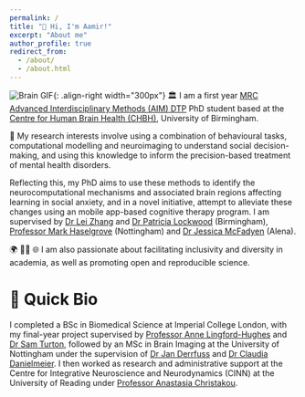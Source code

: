 ```yaml
---
permalink: /
title: "👋 Hi, I'm Aamir!"
excerpt: "About me"
author_profile: true
redirect_from: 
  - /about/
  - /about.html
---
```


![Brain GIF](/images/my_brain.gif){: .align-right width="300px"}
🏛️ I am a first year [MRC Advanced Interdisciplinary Methods (AIM) DTP](https://more.bham.ac.uk/mrc-aim/) PhD student based at the [Centre for Human Brain Health (CHBH)](https://www.birmingham.ac.uk/research/centre-for-human-brain-health/index.aspx), University of Birmingham.

🧠 My research interests involve using a combination of behavioural tasks, computational modelling and neuroimaging to understand social decision-making, and using this knowledge to inform the precision-based treatment of mental health disorders.

Reflecting this, my PhD aims to use these methods to identify the neurocomputational mechanisms and associated brain regions affecting learning in social anxiety, and in a novel initiative, attempt to alleviate these changes using an mobile app-based cognitive therapy program. I am supervised by [Dr Lei Zhang](https://lei-zhang.net/) and [Dr Patricia Lockwood](https://www.birmingham.ac.uk/staff/profiles/psychology/lockwood-patricia.aspx) (Birmingham), [Professor Mark Haselgrove](https://www.nottingham.ac.uk/psychology/people/mark.haselgrove) (Nottingham) and [Dr Jessica McFadyen](https://jjmcfadyen.github.io/) (Alena).

🌍 🏳️‍🌈 🌐 I am also passionate about facilitating inclusivity and diversity in academia, as well as promoting open and reproducible science. 
 
# 📕 Quick Bio 
I completed a BSc in Biomedical Science at Imperial College London, with my final-year project supervised by [Professor Anne Lingford-Hughes](https://www.imperial.ac.uk/people/anne.lingford-hughes) and [Dr Sam Turton](https://www.imperial.ac.uk/people/s.turton), followed by an MSc in Brain Imaging at the University of Nottingham under the supervision of [Dr Jan Derrfuss](https://www.nottingham.ac.uk/psychology/people/jan.derrfuss) and [Dr Claudia Danielmeier](https://www.nottingham.ac.uk/psychology/people/claudia.danielmeier). I then worked as research and administrative support at the Centre for Integrative Neuroscience and Neurodynamics (CINN) at the University of Reading under [Professor Anastasia Christakou](https://anastasia.christakou.org/). 


